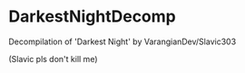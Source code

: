# DarkestNightDecomp
Decompilation of 'Darkest Night' by VarangianDev/Slavic303

(Slavic pls don't kill me)
